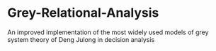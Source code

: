 # Grey-Relational-Analysis
An improved implementation of the most widely used models of grey system theory of Deng Julong in decision analysis
